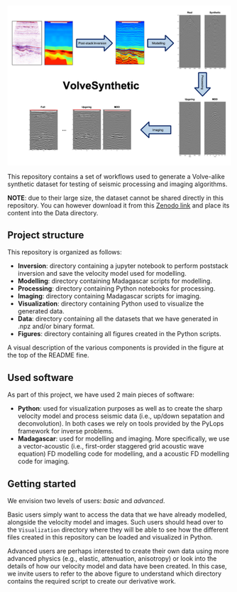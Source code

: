 ![VolveSynthetic](https://github.com/DIG-Kaust/VolveSynthetic/blob/main/Figures/workflow.png)

This repository contains a set of workflows used to generate a Volve-alike synthetic dataset for 
testing of seismic processing and imaging algorithms.

**NOTE**: due to their large size, the dataset cannot be shared directly in this repository. 
You can however download it from this [Zenodo link](https://zenodo.org/record/6572286#.Yotw7XUzbds) and place its content into the Data directory.


## Project structure
This repository is organized as follows:

* **Inversion**: directory containing a jupyter notebook to perform poststack inversion and save the velocity model used for modelling.
* **Modelling**: directory containing Madagascar scripts for modelling.
* **Processing**: directory containing Python notebooks for processing.
* **Imaging**: directory containing Madagascar scripts for imaging.
* **Visualization**: directory containing Python used to visualize the generated data.
* **Data**: directory containing all the datasets that we have generated in .npz and/or binary format.
* **Figures**: directory containing all figures created in the Python scripts.

A visual description of the various components is provided in the figure at the top of the README fine.

## Used software
As part of this project, we have used 2 main pieces of software:
* **Python**: used for visualization purposes as well as to create the sharp velocity model and process seismic data (i.e., up/down sepatation and deconvolution). In both cases we rely on tools provided by the PyLops framework for inverse problems.
* **Madagascar**: used for modelling and imaging. More specifically, we use a vector-acoustic (i.e., first-order staggered grid acoustic wave equation) FD modelling code for modelling, and a acoustic FD modelling code for imaging.


## Getting started
We envision two levels of users: *basic* and *advanced*.

Basic users simply want to access the data that we have already modelled, alongside the velocity model and images. Such users should head over to
the `Visualization` directory where they will be able to see how the different files created in this repository can be loaded and visualized in Python.

Advanced users are perhaps interested to create their own data using more advanced physics (e.g., elastic, attenuation, anisotropy) or look into the details
of how our velocity model and data have been created. In this case, we invite users to refer to the above figure to understand which directory contains the
required script to create our derivative work. 

